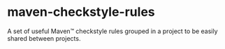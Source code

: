 # maven-checkstyle-rules

A set of useful Maven™ checkstyle rules grouped in a project to be easily shared between projects.
